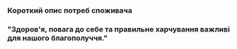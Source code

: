 ### Короткий опис потреб споживача
### "Здоров'я, повага до себе та правильне харчування важливі для нашого благополуччя."
